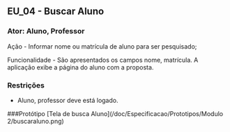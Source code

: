 ## EU_04 - Buscar Aluno

### Ator: Aluno, Professor

Ação - Informar nome ou matrícula de aluno para ser pesquisado;

Funcionalidade - São apresentados os campos nome, matrícula. A aplicação exibe a página do aluno com a proposta.

### Restrições
- Aluno, professor deve está logado.

###Protótipo
[Tela de busca Aluno](/doc/Especificacao/Prototipos/Modulo 2/buscaraluno.png)
